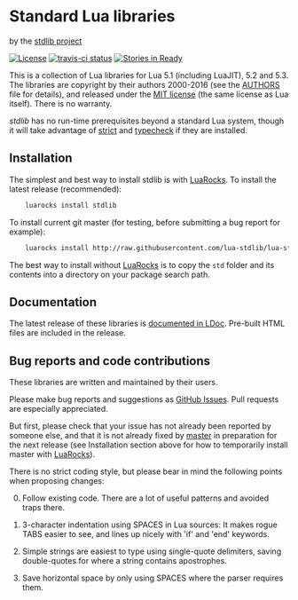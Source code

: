 Standard Lua libraries
======================

by the [stdlib project][github]

[![License](http://img.shields.io/:license-mit-blue.svg)](http://mit-license.org)
[![travis-ci status](https://secure.travis-ci.org/lua-stdlib/lua-stdlib.png?branch=master)](http://travis-ci.org/lua-stdlib/lua-stdlib/builds)
[![Stories in Ready](https://badge.waffle.io/lua-stdlib/lua-stdlib.png?label=ready&title=Ready)](https://waffle.io/lua-stdlib/lua-stdlib)


This is a collection of Lua libraries for Lua 5.1 (including LuaJIT), 5.2
and 5.3. The libraries are copyright by their authors 2000-2016 (see the
[AUTHORS][] file for details), and released under the [MIT license][mit]
(the same license as Lua itself). There is no warranty.

_stdlib_ has no run-time prerequisites beyond a standard Lua system,
though it will take advantage of [strict][] and [typecheck][] if they
are installed.

[authors]: http://github.com/lua-stdlib/lua-stdlib/blob/master/AUTHORS.md
[github]: http://github.com/lua-stdlib/lua-stdlib/ "Github repository"
[lua]: http://www.lua.org "The Lua Project"
[mit]: http://mit-license.org "MIT License"
[strict]: https://github.com/lua-stdlib/strict "strict variables"
[typecheck]: https://github.com/gvvaughan/typecheck "function type checks"


Installation
------------

The simplest and best way to install stdlib is with [LuaRocks][]. To
install the latest release (recommended):

```bash
    luarocks install stdlib
```

To install current git master (for testing, before submitting a bug
report for example):

```bash
    luarocks install http://raw.githubusercontent.com/lua-stdlib/lua-stdlib/master/stdlib-git-1.rockspec
```

The best way to install without [LuaRocks][] is to copy the `std`
folder and its contents into a directory on your package search path.

[luarocks]: http://www.luarocks.org "Lua package manager"


Documentation
-------------

The latest release of these libraries is [documented in LDoc][github.io].
Pre-built HTML files are included in the release.

[github.io]: http://lua-stdlib.github.io/lua-stdlib


Bug reports and code contributions
----------------------------------

These libraries are written and maintained by their users.

Please make bug reports and suggestions as [GitHub Issues][issues].
Pull requests are especially appreciated.

But first, please check that your issue has not already been reported by
someone else, and that it is not already fixed by [master][github] in
preparation for the next release (see Installation section above for how
to temporarily install master with [LuaRocks][]).

There is no strict coding style, but please bear in mind the following
points when proposing changes:

0. Follow existing code. There are a lot of useful patterns and avoided
   traps there.

1. 3-character indentation using SPACES in Lua sources: It makes rogue
   TABS easier to see, and lines up nicely with 'if' and 'end' keywords.

2. Simple strings are easiest to type using single-quote delimiters,
   saving double-quotes for where a string contains apostrophes.

3. Save horizontal space by only using SPACES where the parser requires
   them.

[issues]: http://github.com/lua-stdlib/lua-stdlib/issues
